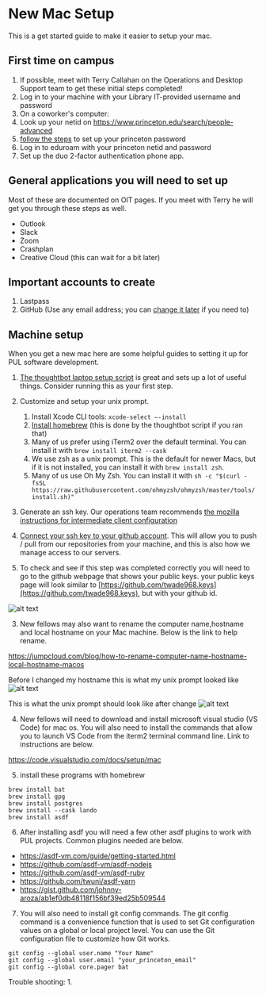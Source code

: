 # New Mac Setup
This is a get started guide to make it easier to setup your mac.

## First time on campus

1. If possible, meet with Terry Callahan on the Operations and Desktop Support
   team to get these initial steps completed!
1. Log in to your machine with your Library IT-provided username and password
1. On a coworker's computer:
  1. Look up your netid on https://www.princeton.edu/search/people-advanced
  1. [follow the
     steps](https://princeton.service-now.com/service?id=kb_article&sys_id=9f7a4f5387ca0dd012ae43bd0ebb3589#section4) to set up your princeton password
1. Log in to eduroam with your princeton netid and password
1. Set up the duo 2-factor authentication phone app.

## General applications you will need to set up

Most of these are documented on OIT pages. If you meet with Terry he will get you through these steps as well.

* Outlook
* Slack
* Zoom
* Crashplan
* Creative Cloud (this can wait for a bit later)

## Important accounts to create

1. Lastpass
1. GitHub (Use any email address; you can [change it later](https://docs.github.com/en/account-and-profile/setting-up-and-managing-your-personal-account-on-github/managing-email-preferences/changing-your-primary-email-address) if you need to)

## Machine setup

When you get a new mac here are some helpful guides to setting it up for PUL software development.

1. [The thoughtbot laptop setup script](https://github.com/thoughtbot/laptop) is great and sets up a lot of useful
   things. Consider running this as your first step.
1. Customize and setup your unix prompt.
    1. Install Xcode CLI tools: `xcode-select —-install`
    2. [Install homebrew](https://brew.sh/) (this is done by the thoughtbot
       script if you ran that)
    3. Many of us prefer using iTerm2 over the default terminal.  You can install it with `brew install iterm2 --cask`
    4. We use zsh as a unix prompt. This is the default for newer Macs, but if it is not installed, you can install it with `brew install zsh`.
    5. Many of us use Oh My Zsh.  You can install it with `sh -c "$(curl -fsSL https://raw.githubusercontent.com/ohmyzsh/ohmyzsh/master/tools/install.sh)"`
1. Generate an ssh key. Our operations team recommends [the mozilla instructions for intermediate client configuration](https://infosec.mozilla.org/guidelines/openssh#intermediate-connects-to-older-servers)

2. [Connect your ssh key to your github account](https://docs.github.com/en/authentication/connecting-to-github-with-ssh). This will allow you to push / pull from our repositories from your machine, and this is also how we manage access to our servers.

1. To check and see if this step was completed correctly you will need to go to the github webpage that shows your public keys. your public keys page will look similar to [https://github.com/twade968.keys](https://github.com/twade968.keys), but with your github id.

![alt text](images/github_keys.png "Title")


3. New fellows may also want to rename the computer name,hostname and local hostname on your Mac machine. Below is the link to help rename.

https://jumpcloud.com/blog/how-to-rename-computer-name-hostname-local-hostname-macos

Before I changed my hostname this is what my unix prompt looked like
![alt text](images/change_hostname.png "Title")

This is what the unix prompt should look like after change
![alt text](images/unix_prompt_newhostname.png "Title")



4. New fellows will need to download and install microsoft visual studio (VS Code) for mac os. You will also need to install the commands that allow you to launch VS Code from the iterm2 terminal command line. Link to instructions are below.

https://code.visualstudio.com/docs/setup/mac


5. install these programs with homebrew
```
brew install bat
brew install gpg 
brew install postgres
brew install --cask lando
brew install asdf
```


6. After installing asdf you will need a few other asdf plugins to work with PUL projects. Common plugins needed are below.

* https://asdf-vm.com/guide/getting-started.html
* https://github.com/asdf-vm/asdf-nodejs
* https://github.com/asdf-vm/asdf-ruby
* https://github.com/twuni/asdf-yarn
* https://gist.github.com/johnny-aroza/ab1ef0db48118f156bf39ed25b509544


7. You will also need to install git config commands. The git config command is a convenience function that is used to set Git configuration values on a global or local project level. You can use the Git configuration file to customize how Git works.
```
git config --global user.name "Your Name"
git config --global user.email "your_princeton_email"
git config --global core.pager bat
```

Trouble shooting: 
1. 
